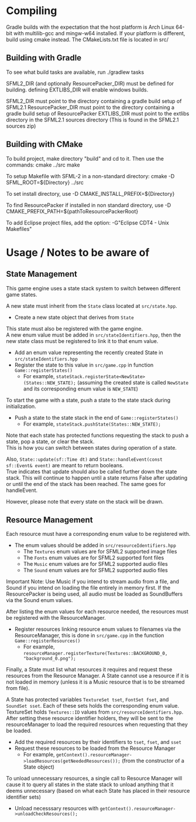 

# Compiling

Gradle builds with the expectation that the host platform is Arch Linux 64-bit with multilib-gcc and mingw-w64 installed. If your platform is different, build using cmake instead.
The CMakeLists.txt file is located in src/

## Building with Gradle

To see what build tasks are available, run ./gradlew tasks

SFML2\_DIR (and optionally ResourcePacker\_DIR) must be defined for building.
defining EXTLIBS\_DIR will enable windows builds.

SFML2\_DIR must point to the directory containing a gradle build setup of SFML2.1
ResourcePacker\_DIR must point to the directory containing a gradle build setup
of ResourcePacker
EXTLIBS\_DIR must point to the extlibs directory in the SFML2.1 sources directory
(This is found in the SFML2.1 sources zip)

## Building with CMake

To build project, make directory "build" and cd to it. Then use the commands:
cmake ../src
make

To setup Makefile with SFML-2 in a non-standard directory:
cmake -D SFML\_ROOT=${Directory} ../src

To set install directory, use -D CMAKE\_INSTALL\_PREFIX=${Directory}

To find ResourcePacker if installed in non standard directory,
use -D CMAKE\_PREFIX\_PATH=${pathToResourcePackerRoot}

To add Eclipse project files, add the option:
-G"Eclipse CDT4 - Unix Makefiles"

# Usage / Notes to be aware of

## State Management

This game engine uses a state stack system to switch between different game states.

A new state must inherit from the `State` class located at `src/state.hpp`.

- Create a new state object that derives from `State`

This state must also be registered with the game engine.  
A new enum value must be added in `src/stateIdentifiers.hpp`, then the new state class must be registered to link it to that enum value.

- Add an enum value representing the recently created State in `src/stateIdentifiers.hpp`
- Register the state to this value in `src/game.cpp` in function `Game::registerStates()`
    - For example, `stateStack.registerState<NewState>(States::NEW_STATE);` (assuming the created state is called `NewState` and its corresponding enum value is `NEW_STATE`)

To start the game with a state, push a state to the state stack during initialization.

- Push a state to the state stack in the end of `Game::registerStates()`
    - For example, `stateStack.pushState(States::NEW_STATE);`

Note that each state has protected functions requesting the stack to push a state, pop a state, or clear the stack.  
This is how you can switch between states during operation of a state.

Also, `State::update(sf::Time dt)` and `State::handleEvent(const sf::Event& event)` are meant to return booleans.  
True indicates that update should also be called further down the state stack. This will continue to happen until a state returns False after updating or until the end of the stack has been reached. The same goes for handleEvent.

However, please note that every state on the stack will be drawn.

## Resource Management

Each resource must have a corresponding enum value to be registered with.

- The enum values should be added in `src/resourceIdentifiers.hpp`
    - The `Textures` enum values are for SFML2 supported image files
    - The `Fonts` enum values are for SFML2 supported font files
    - The `Music` enum values are for SFML2 supported audio files
    - The `Sound` enum values are for SFML2 supported audio files

Important Note: Use Music if you intend to stream audio from a file, and Sound if you intend on loading the file entirely in memory first. If the ResourcePacker is being used, all audio must be loaded as SoundBuffers via the Sound enum values.

After listing the enum values for each resource needed, the resources must be registered with the ResourceManager.

- Register resources linking resource enum values to filenames via the ResourceManager, this is done in `src/game.cpp` in the function `Game::registerResources()`
    - For example, `resourceManager.registerTexture(Textures::BACKGROUND_0, "background_0.png");`

Finally, a State must list what resources it requires and request these resources from the Resource Manager. A State cannot use a resource if it is not loaded in memory (unless it is a Music resource that is to be streamed from file).

A State has protected variables `TextureSet tset`, `FontSet fset`, and `SoundSet sset`. Each of these sets holds the corresponding enum value. TextureSet holds `Textures::ID` values from `src/resourceIdentifiers.hpp`.  
After setting these resource identifier holders, they will be sent to the resourceManager to load the required resources when requesting that they be loaded.

- Add the required resources by their identifiers to `tset`, `fset`, and `sset`
- Request these resources to be loaded from the Resource Manager
    - For example, `getContext().resourceManager->loadResources(getNeededResources());` (from the constructor of a State object)

To unload unnecessary resources, a single call to Resource Manager will cause it to query all states in the state stack to unload anything that it deems unnecessary (based on what each State has placed in their resource identifier sets)

- Unload necesssary resources with `getContext().resourceManager->unloadCheckResources();`


